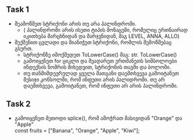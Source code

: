 ## Task 1

- შეამოწმეთ სტრიქონი არის თუ არა პალინდრომი.
  - ( პალინდრომი არის ისეთი ტიპის მონაცემი, რომელიც ერთნაირად იკითხება მარცხნიდან და მარჯვნიდან, მაგ LEVEL, ANNA, ALLO)
- შექმენით ცვლადი და მიანიჭეთ სტრიქონი, რომლის შემოწმებაც გსურთ.
  - სტრიქონზე იმოქმედეთ ToLowerCase() მაგ: str. ToLowerCase()
  - გამოიყენეთ for ციკლი და შეადარეთ ერთმანეთს სიმბოლოები ინდექსის ნომრის მიხედვით, სტრიქონის თავში და ბოლოში.
  - თუ თანმიმდევრულად ყველა მათგანი დაემთხვევა გამოიტანეთ მესიჯი კონსოლში, რომ ინფუთი არის პალიდრომი. თუ არ დაემთხვევა, გამოიტანეთ, რომ ინფუთი არ არის პალინდრომი.

## Task 2

- გამოიყენეთ მეთოდი splice(), რომ ამოჭრათ მასივიდან "Orange" და "Apple"  
  const fruits = ["Banana", "Orange", "Apple", "Kiwi"];
